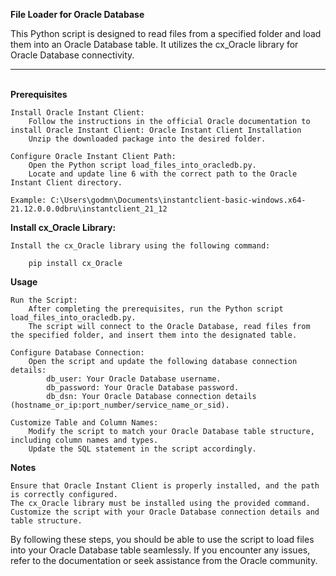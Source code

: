 <strong>File Loader for Oracle Database</strong>

This Python script is designed to read files from a specified folder and load them into an Oracle Database table. It utilizes the cx_Oracle library for Oracle Database connectivity.
<br><hr><br><strong>Prerequisites</strong>

    Install Oracle Instant Client:
        Follow the instructions in the official Oracle documentation to install Oracle Instant Client: Oracle Instant Client Installation
        Unzip the downloaded package into the desired folder.

    Configure Oracle Instant Client Path:
        Open the Python script load_files_into_oracledb.py.
        Locate and update line 6 with the correct path to the Oracle Instant Client directory.
        
    Example: C:\Users\godmn\Documents\instantclient-basic-windows.x64-21.12.0.0.0dbru\instantclient_21_12

<strong>Install cx_Oracle Library:</strong>

    Install the cx_Oracle library using the following command:

        pip install cx_Oracle

<strong>Usage</strong>

    Run the Script:
        After completing the prerequisites, run the Python script load_files_into_oracledb.py.
        The script will connect to the Oracle Database, read files from the specified folder, and insert them into the designated table.

    Configure Database Connection:
        Open the script and update the following database connection details:
            db_user: Your Oracle Database username.
            db_password: Your Oracle Database password.
            db_dsn: Your Oracle Database connection details (hostname_or_ip:port_number/service_name_or_sid).

    Customize Table and Column Names:
        Modify the script to match your Oracle Database table structure, including column names and types.
        Update the SQL statement in the script accordingly.

<strong>Notes</strong>

    Ensure that Oracle Instant Client is properly installed, and the path is correctly configured.
    The cx_Oracle library must be installed using the provided command.
    Customize the script with your Oracle Database connection details and table structure.

By following these steps, you should be able to use the script to load files into your Oracle Database table seamlessly. If you encounter any issues, refer to the documentation or seek assistance from the Oracle community.
